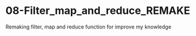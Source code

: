 # 08-Filter_map_and_reduce_REMAKE
 Remaking filter, map and reduce function for improve my knowledge
